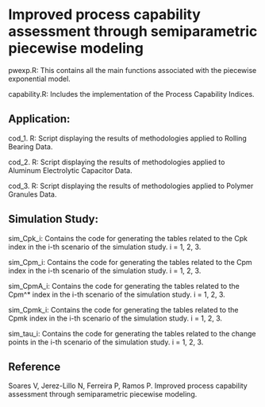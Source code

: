# Improved process capability assessment through semiparametric piecewise modeling

pwexp.R: This contains all the main functions associated with the piecewise exponential model.

capability.R: Includes the implementation of the Process Capability Indices.

## Application:

cod_1. R: Script displaying the results of methodologies applied to Rolling Bearing Data.

cod_2. R: Script displaying the results of methodologies applied to Aluminum Electrolytic Capacitor Data.

cod_3. R: Script displaying the results of methodologies applied to Polymer Granules Data.

## Simulation Study:

sim_Cpk_i: Contains the code for generating the tables related to the Cpk index in the i-th scenario of the simulation study. i = 1, 2, 3.

sim_Cpm_i: Contains the code for generating the tables related to the Cpm index in the i-th scenario of the simulation study. i = 1, 2, 3.

sim_CpmA_i: Contains the code for generating the tables related to the Cpm^* index in the i-th scenario of the simulation study. i = 1, 2, 3.

sim_Cpmk_i: Contains the code for generating the tables related to the Cpmk index in the i-th scenario of the simulation study. i = 1, 2, 3.

sim_tau_i: Contains the code for generating the tables related to the change points in the i-th scenario of the simulation study. i = 1, 2, 3.

## Reference
Soares V, Jerez-Lillo N, Ferreira P, Ramos P. Improved process capability assessment through semiparametric piecewise modeling.
